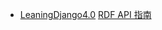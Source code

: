 - [LeaningDjango4.0](src/myknowledge/Django/LeaningDjango4.0.md)
[RDF API 指南](http://drf.jiuyou.info/#/ ':include :type=iframe width=800px height=600px')
